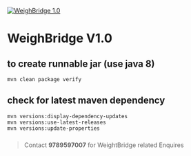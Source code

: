 [![WeighBridge 1.0](https://github.com/Moleesh/weighbridge-v1.0/actions/workflows/maven.yml/badge.svg)](https://github.com/Moleesh/weighbridge-v1.0/actions/workflows/maven.yml)

WeighBridge V1.0
================

## to create runnable jar (use java 8)

```mvn clean package verify```

## check for latest maven dependency
```
mvn versions:display-dependency-updates
mvn versions:use-latest-releases
mvn versions:update-properties
```

###

> Contact **9789597007** for WeightBridge related Enquires
